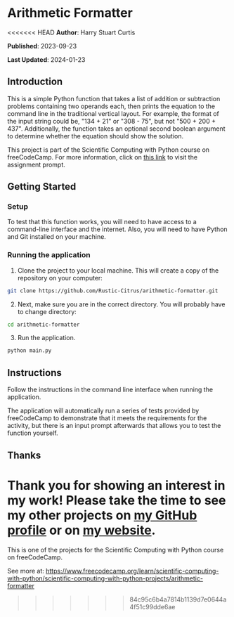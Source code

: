 # Arithmetic Formatter

<<<<<<< HEAD
**Author**: Harry Stuart Curtis

**Published**: 2023-09-23

**Last Updated**: 2024-01-23

## Introduction

This is a simple Python function that takes a list of addition or subtraction problems containing two operands each, then prints the equation to the command line in the traditional vertical layout. For example, the format of the input string could be, "134 + 21" or "308 - 75", but not "500 + 200 + 437". Additionally, the function takes an optional second boolean argument to determine whether the equation should show the solution. 

This project is part of the Scientific Computing with Python course on freeCodeCamp. For more information, click on [this link](https://www.freecodecamp.org/learn/scientific-computing-with-python/scientific-computing-with-python-projects/arithmetic-formatter) to visit the assignment prompt.

## Getting Started

### Setup

To test that this function works, you will need to have access to a command-line interface and the internet. Also, you will need to have Python and Git installed on your machine.

### Running the application

1. Clone the project to your local machine. This will create a copy of the repository on your computer:

```bash
git clone https://github.com/Rustic-Citrus/arithmetic-formatter.git
```

2. Next, make sure you are in the correct directory. You will probably have to change directory:

```bash
cd arithmetic-formatter
```

3. Run the application.

```bash
python main.py
```

## Instructions

Follow the instructions in the command line interface when running the application.

The application will automatically run a series of tests provided by freeCodeCamp to demonstrate that it meets the requirements for the activity, but there is an input prompt afterwards that allows you to test the function yourself.

## Thanks

Thank you for showing an interest in my work! Please take the time to see my other projects on [my GitHub profile](https://github.com/Rustic-Citrus) or on [my website](https://www.harryscurtis.com/).
=======
This is one of the projects for the Scientific Computing with Python course on freeCodeCamp.

See more at: https://www.freecodecamp.org/learn/scientific-computing-with-python/scientific-computing-with-python-projects/arithmetic-formatter
>>>>>>> 84c95c6b4a7814b1139d7e0644a4f51c99dde6ae
